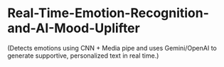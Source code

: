 # Real-Time-Emotion-Recognition-and-AI-Mood-Uplifter
(Detects emotions using CNN + Media pipe and uses Gemini/OpenAI to generate supportive, personalized text in real time.)
